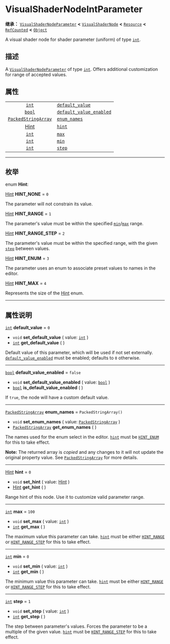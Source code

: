 <!-- ⚠ 请勿编辑本文件 ⚠ -->
<!-- 本文档使用脚本从 WeDot 引擎源码仓库生成。 -->
<!-- 生成脚本：https://github.com/WeDot-Engine/WeDot/tree/master/doc/tools/make_md.py； -->
<!-- 原文件：https://github.com/WeDot-Engine/WeDot/tree/master/doc/classes/VisualShaderNodeIntParameter.xml。 -->

<div id="_class_visualshadernodeintparameter"></div>

# VisualShaderNodeIntParameter

**继承：** [`VisualShaderNodeParameter`](class_visualshadernodeparameter.md) **<** [`VisualShaderNode`](class_visualshadernode.md) **<** [`Resource`](class_resource.md) **<** [`RefCounted`](class_refcounted.md) **<** [`Object`](class_object.md)

A visual shader node for shader parameter (uniform) of type [`int`](class_int.md).

## 描述

A [`VisualShaderNodeParameter`](class_visualshadernodeparameter.md) of type [`int`](class_int.md). Offers additional customization for range of accepted values.

## 属性

|||
|:-:|:--|
| [`int`](class_int.md)                             | [`default_value`](class_visualshadernodeintparameter.md#class_visualshadernodeintparameter_property_default_value)                 | ``0``                   |
| [`bool`](class_bool.md)                           | [`default_value_enabled`](class_visualshadernodeintparameter.md#class_visualshadernodeintparameter_property_default_value_enabled) | ``false``               |
| [`PackedStringArray`](class_packedstringarray.md) | [`enum_names`](class_visualshadernodeintparameter.md#class_visualshadernodeintparameter_property_enum_names)                       | ``PackedStringArray()`` |
| [Hint](#enum_visualshadernodeintparameter_hint)   | [`hint`](class_visualshadernodeintparameter.md#class_visualshadernodeintparameter_property_hint)                                   | ``0``                   |
| [`int`](class_int.md)                             | [`max`](class_visualshadernodeintparameter.md#class_visualshadernodeintparameter_property_max)                                     | ``100``                 |
| [`int`](class_int.md)                             | [`min`](class_visualshadernodeintparameter.md#class_visualshadernodeintparameter_property_min)                                     | ``0``                   |
| [`int`](class_int.md)                             | [`step`](class_visualshadernodeintparameter.md#class_visualshadernodeintparameter_property_step)                                   | ``1``                   |

<!-- rst-class:: classref-section-separator -->

---

## 枚举

<div id="_class_enum_visualshadernodeintparameter_hint"></div>

enum **Hint**: <div id="enum_visualshadernodeintparameter_hint"></div>

<div id="_class_visualshadernodeintparameter_constant_hint_none"></div>

[Hint](#enum_visualshadernodeintparameter_hint) **HINT_NONE** = ``0``

The parameter will not constrain its value.

<div id="_class_visualshadernodeintparameter_constant_hint_range"></div>

[Hint](#enum_visualshadernodeintparameter_hint) **HINT_RANGE** = ``1``

The parameter's value must be within the specified [`min`](class_visualshadernodeintparameter.md#class_visualshadernodeintparameter_property_min)/[`max`](class_visualshadernodeintparameter.md#class_visualshadernodeintparameter_property_max) range.

<div id="_class_visualshadernodeintparameter_constant_hint_range_step"></div>

[Hint](#enum_visualshadernodeintparameter_hint) **HINT_RANGE_STEP** = ``2``

The parameter's value must be within the specified range, with the given [`step`](class_visualshadernodeintparameter.md#class_visualshadernodeintparameter_property_step) between values.

<div id="_class_visualshadernodeintparameter_constant_hint_enum"></div>

[Hint](#enum_visualshadernodeintparameter_hint) **HINT_ENUM** = ``3``

The parameter uses an enum to associate preset values to names in the editor.

<div id="_class_visualshadernodeintparameter_constant_hint_max"></div>

[Hint](#enum_visualshadernodeintparameter_hint) **HINT_MAX** = ``4``

Represents the size of the [Hint](#enum_visualshadernodeintparameter_hint) enum.

<!-- rst-class:: classref-section-separator -->

---

## 属性说明

<div id="_class_visualshadernodeintparameter_property_default_value"></div>

[`int`](class_int.md) **default_value** = ``0`` <div id="class_visualshadernodeintparameter_property_default_value"></div>

- `void` **set_default_value** ( value: [`int`](class_int.md) )
- [`int`](class_int.md) **get_default_value** ( )

Default value of this parameter, which will be used if not set externally. [`default_value_enabled`](class_visualshadernodeintparameter.md#class_visualshadernodeintparameter_property_default_value_enabled) must be enabled; defaults to `0` otherwise.

<!-- rst-class:: classref-item-separator -->

---

<div id="_class_visualshadernodeintparameter_property_default_value_enabled"></div>

[`bool`](class_bool.md) **default_value_enabled** = ``false`` <div id="class_visualshadernodeintparameter_property_default_value_enabled"></div>

- `void` **set_default_value_enabled** ( value: [`bool`](class_bool.md) )
- [`bool`](class_bool.md) **is_default_value_enabled** ( )

If `true`, the node will have a custom default value.

<!-- rst-class:: classref-item-separator -->

---

<div id="_class_visualshadernodeintparameter_property_enum_names"></div>

[`PackedStringArray`](class_packedstringarray.md) **enum_names** = ``PackedStringArray()`` <div id="class_visualshadernodeintparameter_property_enum_names"></div>

- `void` **set_enum_names** ( value: [`PackedStringArray`](class_packedstringarray.md) )
- [`PackedStringArray`](class_packedstringarray.md) **get_enum_names** ( )

The names used for the enum select in the editor. [`hint`](class_visualshadernodeintparameter.md#class_visualshadernodeintparameter_property_hint) must be [`HINT_ENUM`](class_visualshadernodeintparameter.md#class_visualshadernodeintparameter_constant_hint_enum) for this to take effect.

**Note:** The returned array is *copied* and any changes to it will not update the original property value. See [`PackedStringArray`](class_packedstringarray.md) for more details.

<!-- rst-class:: classref-item-separator -->

---

<div id="_class_visualshadernodeintparameter_property_hint"></div>

[Hint](#enum_visualshadernodeintparameter_hint) **hint** = ``0`` <div id="class_visualshadernodeintparameter_property_hint"></div>

- `void` **set_hint** ( value: [Hint](#enum_visualshadernodeintparameter_hint) )
- [Hint](#enum_visualshadernodeintparameter_hint) **get_hint** ( )

Range hint of this node. Use it to customize valid parameter range.

<!-- rst-class:: classref-item-separator -->

---

<div id="_class_visualshadernodeintparameter_property_max"></div>

[`int`](class_int.md) **max** = ``100`` <div id="class_visualshadernodeintparameter_property_max"></div>

- `void` **set_max** ( value: [`int`](class_int.md) )
- [`int`](class_int.md) **get_max** ( )

The maximum value this parameter can take. [`hint`](class_visualshadernodeintparameter.md#class_visualshadernodeintparameter_property_hint) must be either [`HINT_RANGE`](class_visualshadernodeintparameter.md#class_visualshadernodeintparameter_constant_hint_range) or [`HINT_RANGE_STEP`](class_visualshadernodeintparameter.md#class_visualshadernodeintparameter_constant_hint_range_step) for this to take effect.

<!-- rst-class:: classref-item-separator -->

---

<div id="_class_visualshadernodeintparameter_property_min"></div>

[`int`](class_int.md) **min** = ``0`` <div id="class_visualshadernodeintparameter_property_min"></div>

- `void` **set_min** ( value: [`int`](class_int.md) )
- [`int`](class_int.md) **get_min** ( )

The minimum value this parameter can take. [`hint`](class_visualshadernodeintparameter.md#class_visualshadernodeintparameter_property_hint) must be either [`HINT_RANGE`](class_visualshadernodeintparameter.md#class_visualshadernodeintparameter_constant_hint_range) or [`HINT_RANGE_STEP`](class_visualshadernodeintparameter.md#class_visualshadernodeintparameter_constant_hint_range_step) for this to take effect.

<!-- rst-class:: classref-item-separator -->

---

<div id="_class_visualshadernodeintparameter_property_step"></div>

[`int`](class_int.md) **step** = ``1`` <div id="class_visualshadernodeintparameter_property_step"></div>

- `void` **set_step** ( value: [`int`](class_int.md) )
- [`int`](class_int.md) **get_step** ( )

The step between parameter's values. Forces the parameter to be a multiple of the given value. [`hint`](class_visualshadernodeintparameter.md#class_visualshadernodeintparameter_property_hint) must be [`HINT_RANGE_STEP`](class_visualshadernodeintparameter.md#class_visualshadernodeintparameter_constant_hint_range_step) for this to take effect.

[^virtual]: 本方法通常需要用户覆盖才能生效。
[^const]: 本方法无副作用，不会修改该实例的任何成员变量。
[^vararg]: 本方法除了能接受在此处描述的参数外，还能够继续接受任意数量的参数。
[^constructor]: 本方法用于构造某个类型。
[^static]: 调用本方法无需实例，可直接使用类名进行调用。
[^operator]: 本方法描述的是使用本类型作为左操作数的有效运算符。
[^bitfield]: 这个值是由下列位标志构成位掩码的整数。
[^void]: 无返回值。
